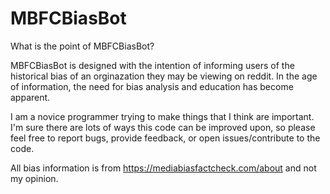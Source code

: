 # MBFCBiasBot

What is the point of MBFCBiasBot?

MBFCBiasBot is designed with the intention of informing users of the historical bias of an orginazation they may be viewing on reddit. In the age of information, the need for bias analysis and education has become apparent.

I am a novice programmer trying to make things that I think are important. I'm sure there are lots of ways this code can be improved upon, so please feel free to report bugs, provide feedback, or open issues/contribute to the code.

All bias information is from https://mediabiasfactcheck.com/about and not my opinion.
